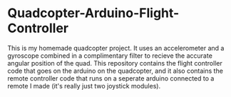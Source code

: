 # Quadcopter-Arduino-Flight-Controller
This is my homemade quadcopter project. It uses an accelerometer and a gyroscope combined in a complimentary filter to recieve the accurate angular position of the quad. This repository contains the flight controller code that goes on the arduino on the quadcopter, and it also contains the remote controller code that runs on a seperate arduino connected to a remote I made (it's really just two joystick modules).
